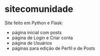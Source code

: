 # sitecomunidade
Site feito em Python e Flask: 
- página inicial com posts
- página de Login e Criar conta
- página de Usuários
- páginas para edição de Perfil e de Posts
